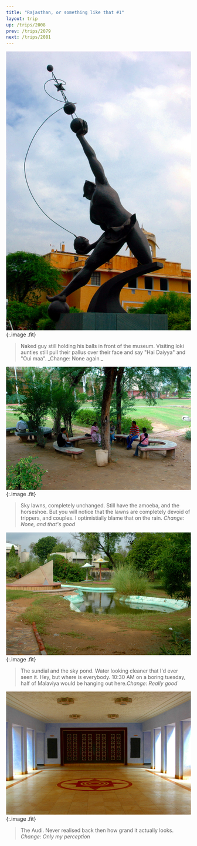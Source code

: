 ```yaml
---
title: "Rajasthan, or something like that #1"
layout: trip
up: /trips/2008
prev: /trips/2079
next: /trips/2081
---
```


![DSC_0378.JPG](/images/photos/DSC_0378.JPG 'DSC_0378.JPG'){:.image .fit}

>  Naked guy still holding his balls in front of the 		  museum. Visiting loki aunties still pull their pallus over their 		  face and say &quot;Hai Daiyya&quot; and &quot;Oui maa&quot;. _Change: None again 		  _

![DSC_0379.JPG](/images/photos/DSC_0379.JPG 'DSC_0379.JPG'){:.image .fit}

>  Sky lawns, completely unchanged. Still have the 		  amoeba, and the horseshoe. But you will notice that the lawns are 		  completely devoid of trippers, and couples. I optimistially blame 		  that on the rain.  _Change: None, and that's good_

![DSC_0380.JPG](/images/photos/DSC_0380.JPG 'DSC_0380.JPG'){:.image .fit}

>  The sundial and the sky pond. Water looking 		  cleaner that I'd ever seen it. Hey, but where is everybody. 10:30 		  AM on a boring tuesday, half of Malaviya would be hanging out 		  here._Change: Really good_

![DSC_0382.JPG](/images/photos/DSC_0382.JPG 'DSC_0382.JPG'){:.image .fit}

>  The Audi. Never realised back then how grand it 		  actually looks. _Change: Only my perception_


